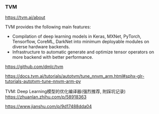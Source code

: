 ### TVM

https://tvm.ai/about

TVM provides the following main features:

- Compilation of deep learning models in Keras, MXNet, PyTorch, Tensorflow, CoreML, DarkNet into minimum deployable modules on diverse hardware backends.
- Infrastructure to automatic generate and optimize tensor operators on more backend with better performance.

https://github.com/dmlc/tvm

https://docs.tvm.ai/tutorials/autotvm/tune_nnvm_arm.html#sphx-glr-tutorials-autotvm-tune-nnvm-arm-py



TVM: Deep Learning模型的优化编译器(强烈推荐, 附踩坑记录) https://zhuanlan.zhihu.com/p/58918363



https://www.jianshu.com/p/9d17488dda04
